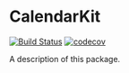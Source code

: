 # CalendarKit

[![Build Status](https://travis-ci.org/studio-rookery/CalendarKit.svg?branch=master)](https://travis-ci.org/studio-rookery/CalendarKit)
[![codecov](https://codecov.io/gh/studio-rookery/CalendarKit/branch/master/graph/badge.svg)](https://codecov.io/gh/studio-rookery/CalendarKit)

A description of this package.  